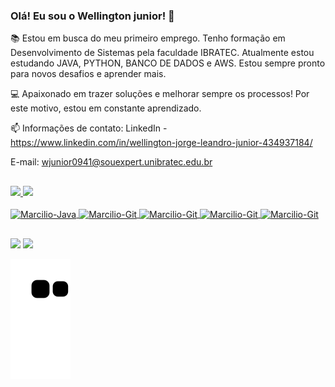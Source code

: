### Olá! Eu sou o Wellington junior! 👋
📚 Estou em busca do meu primeiro emprego. Tenho formação em Desenvolvimento de Sistemas pela faculdade IBRATEC. Atualmente estou estudando JAVA, PYTHON, BANCO DE DADOS e AWS. Estou sempre pronto para novos desafios e aprender mais.

💻 Apaixonado em trazer soluções e melhorar sempre os processos! Por este motivo, estou em constante aprendizado.

📫 Informações de contato: LinkedIn - https://www.linkedin.com/in/wellington-jorge-leandro-junior-434937184/ 

E-mail: wjunior0941@souexpert.unibratec.edu.br

##

 <div>
  <a href="https://github.com/wjunior0941">
  <img height="180em" src="https://github-readme-stats.vercel.app/api?username=wjunior0941&show_icons=true&theme=dark&include_all_commits=true&count_private=true"/>
  <img height="180em" src="https://github-readme-stats.vercel.app/api/top-langs/?username=wjunior0941&layout=compact&langs_count=7&theme=dark"/>
</div>
  
<div style="display: inline_block"><br>
 <img align="center" alt="Marcilio-Java" height="40" width="50" src="https://cdn.jsdelivr.net/gh/devicons/devicon/icons/java/java-original.svg">
 <img align="center" alt="Marcilio-Git" height="40" width="50" src="https://cdn.jsdelivr.net/gh/devicons/devicon/icons/python/python-original-wordmark.svg">
 <img align="center" alt="Marcilio-Git" height="40" width="50" src="https://cdn.jsdelivr.net/gh/devicons/devicon/icons/amazonwebservices/amazonwebservices-original-wordmark.svg">   
 <img align="center" alt="Marcilio-Git" height="40" width="50" src="https://cdn.jsdelivr.net/gh/devicons/devicon/icons/mysql/mysql-original-wordmark.svg">
 <img align="center" alt="Marcilio-Git" height="40" width="50" src="https://cdn.jsdelivr.net/gh/devicons/devicon/icons/git/git-original.svg">
</div>
  
##
  
  <div>
    <a href="https://www.linkedin.com/in/wellington-jorge-leandro-junior-434937184/" target="_blank"><img src="https://img.shields.io/badge/-LinkedIn-%230077B5?style=for-the-badge&logo=linkedin&logoColor=white" target="_blank"></a> 
    <a href = "wjunior0941@gmail.com"><img src="https://img.shields.io/badge/-Gmail-%23333?style=for-the-badge&logo=gmail&logoColor=white" target="_blank"></a>
    
  ![Snake animation](https://github.com/rafaballerini/rafaballerini/blob/output/github-contribution-grid-snake.svg)
</div>

